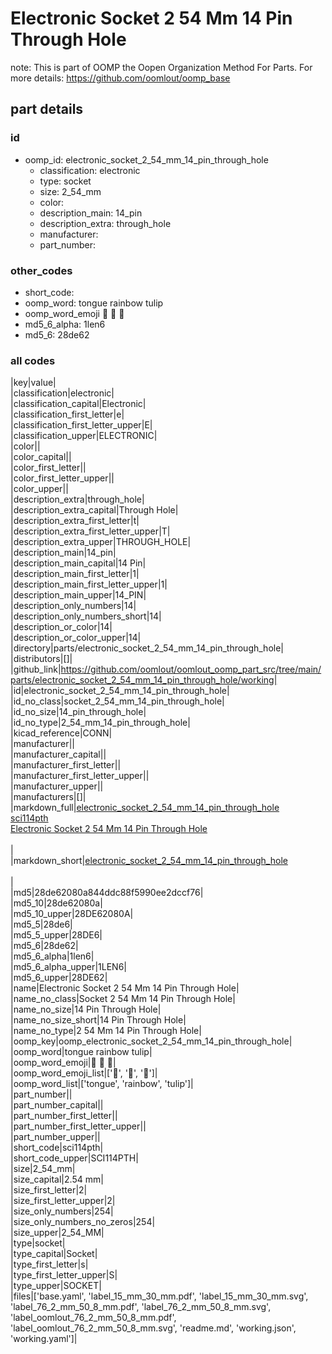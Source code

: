 # Electronic Socket 2 54 Mm 14 Pin Through Hole  

note: This is part of OOMP the Oopen Organization Method For Parts. For more details: https://github.com/oomlout/oomp_base

##  part details





### id
* oomp_id: electronic_socket_2_54_mm_14_pin_through_hole
  * classification: electronic
  * type: socket
  * size: 2_54_mm
  * color: 
  * description_main: 14_pin
  * description_extra: through_hole
  * manufacturer: 
  * part_number: 

### other_codes
* short_code: 
* oomp_word: tongue rainbow tulip
* oomp_word_emoji :tongue: :rainbow: :tulip:
* md5_6_alpha: 1len6
* md5_6: 28de62

### all codes 
|key|value|  
|classification|electronic|  
|classification_capital|Electronic|  
|classification_first_letter|e|  
|classification_first_letter_upper|E|  
|classification_upper|ELECTRONIC|  
|color||  
|color_capital||  
|color_first_letter||  
|color_first_letter_upper||  
|color_upper||  
|description_extra|through_hole|  
|description_extra_capital|Through Hole|  
|description_extra_first_letter|t|  
|description_extra_first_letter_upper|T|  
|description_extra_upper|THROUGH_HOLE|  
|description_main|14_pin|  
|description_main_capital|14 Pin|  
|description_main_first_letter|1|  
|description_main_first_letter_upper|1|  
|description_main_upper|14_PIN|  
|description_only_numbers|14|  
|description_only_numbers_short|14|  
|description_or_color|14|  
|description_or_color_upper|14|  
|directory|parts/electronic_socket_2_54_mm_14_pin_through_hole|  
|distributors|[]|  
|github_link|https://github.com/oomlout/oomlout_oomp_part_src/tree/main/parts/electronic_socket_2_54_mm_14_pin_through_hole/working|  
|id|electronic_socket_2_54_mm_14_pin_through_hole|  
|id_no_class|socket_2_54_mm_14_pin_through_hole|  
|id_no_size|14_pin_through_hole|  
|id_no_type|2_54_mm_14_pin_through_hole|  
|kicad_reference|CONN|  
|manufacturer||  
|manufacturer_capital||  
|manufacturer_first_letter||  
|manufacturer_first_letter_upper||  
|manufacturer_upper||  
|manufacturers|[]|  
|markdown_full|[electronic_socket_2_54_mm_14_pin_through_hole](https://github.com/oomlout/oomlout_oomp_part_src/tree/main/parts/electronic_socket_2_54_mm_14_pin_through_hole/working)<br>[sci114pth](https://github.com/oomlout/oomlout_oomp_part_src/tree/main/parts/electronic_socket_2_54_mm_14_pin_through_hole/working)<br>[Electronic Socket 2 54 Mm 14 Pin Through Hole](https://github.com/oomlout/oomlout_oomp_part_src/tree/main/parts/electronic_socket_2_54_mm_14_pin_through_hole/working)<br><br>|  
|markdown_short|[electronic_socket_2_54_mm_14_pin_through_hole](https://github.com/oomlout/oomlout_oomp_part_src/tree/main/parts/electronic_socket_2_54_mm_14_pin_through_hole/working)<br><br>|  
|md5|28de62080a844ddc88f5990ee2dccf76|  
|md5_10|28de62080a|  
|md5_10_upper|28DE62080A|  
|md5_5|28de6|  
|md5_5_upper|28DE6|  
|md5_6|28de62|  
|md5_6_alpha|1len6|  
|md5_6_alpha_upper|1LEN6|  
|md5_6_upper|28DE62|  
|name|Electronic Socket 2 54 Mm 14 Pin Through Hole|  
|name_no_class|Socket 2 54 Mm 14 Pin Through Hole|  
|name_no_size|14 Pin Through Hole|  
|name_no_size_short|14 Pin Through Hole|  
|name_no_type|2 54 Mm 14 Pin Through Hole|  
|oomp_key|oomp_electronic_socket_2_54_mm_14_pin_through_hole|  
|oomp_word|tongue rainbow tulip|  
|oomp_word_emoji|:tongue: :rainbow: :tulip:|  
|oomp_word_emoji_list|[':tongue:', ':rainbow:', ':tulip:']|  
|oomp_word_list|['tongue', 'rainbow', 'tulip']|  
|part_number||  
|part_number_capital||  
|part_number_first_letter||  
|part_number_first_letter_upper||  
|part_number_upper||  
|short_code|sci114pth|  
|short_code_upper|SCI114PTH|  
|size|2_54_mm|  
|size_capital|2.54 mm|  
|size_first_letter|2|  
|size_first_letter_upper|2|  
|size_only_numbers|254|  
|size_only_numbers_no_zeros|254|  
|size_upper|2_54_MM|  
|type|socket|  
|type_capital|Socket|  
|type_first_letter|s|  
|type_first_letter_upper|S|  
|type_upper|SOCKET|  
|files|['base.yaml', 'label_15_mm_30_mm.pdf', 'label_15_mm_30_mm.svg', 'label_76_2_mm_50_8_mm.pdf', 'label_76_2_mm_50_8_mm.svg', 'label_oomlout_76_2_mm_50_8_mm.pdf', 'label_oomlout_76_2_mm_50_8_mm.svg', 'readme.md', 'working.json', 'working.yaml']|  
